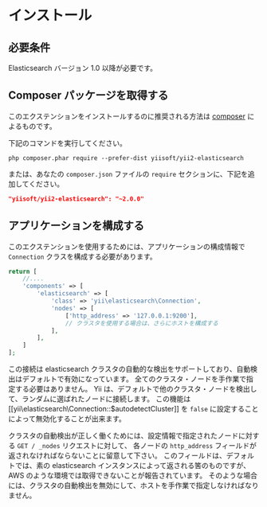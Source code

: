 インストール
============

## 必要条件

Elasticsearch バージョン 1.0 以降が必要です。

## Composer パッケージを取得する

このエクステンションをインストールするのに推奨される方法は [composer](http://getcomposer.org/download/) によるものです。

下記のコマンドを実行してください。

```
php composer.phar require --prefer-dist yiisoft/yii2-elasticsearch
```

または、あなたの `composer.json` ファイルの `require` セクションに、下記を追加してください。

```json
"yiisoft/yii2-elasticsearch": "~2.0.0"
```

## アプリケーションを構成する

このエクステンションを使用するためには、アプリケーションの構成情報で `Connection` クラスを構成する必要があります。

```php
return [
    //....
    'components' => [
        'elasticsearch' => [
            'class' => 'yii\elasticsearch\Connection',
            'nodes' => [
                ['http_address' => '127.0.0.1:9200'],
                // クラスタを使用する場合は、さらにホストを構成する
            ],
        ],
    ]
];
```

この接続は elasticsearch クラスタの自動的な検出をサポートしており、自動検出はデフォルトで有効になっています。
全てのクラスタ・ノードを手作業で指定する必要はありません。
Yii は、デフォルトで他のクラスタ・ノードを検出して、ランダムに選ばれたノードに接続します。
この機能は [[yii\elasticsearch\Connection::$autodetectCluster]] を `false` に設定することによって無効化することが出来ます。

クラスタの自動検出が正しく働くためには、設定情報で指定されたノードに対する `GET / _nodes` リクエストに対して、
各ノードの `http_address` フィールドが返されなければならないことに留意して下さい。
このフィールドは、デフォルトでは、素の elasticsearch インスタンスによって返される筈のものですが、AWS のような環境では取得できないことが報告されています。
そのような場合には、クラスタの自動検出を無効にして、ホストを手作業で指定しなければなりません。
